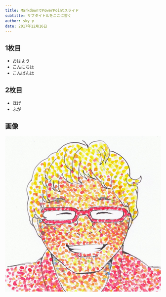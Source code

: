 ```yaml
---
title: MarkdownでPowerPointスライド
subtitle: サブタイトルをここに書く
author: sky_y
date: 2017年12月16日
---
```


## 1枚目

- おはよう
- こんにちは
- こんばんは

## 2枚目

- ほげ
- ふが

## 画像

![](sample.jpg)